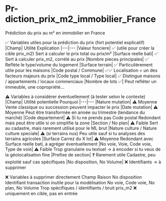 # Pr-diction_prix_m2_immobilier_France
Prédiction du prix au m² en immobilier en France


✅ Variables utiles pour la prédiction du prix (fort potentiel explicatif)
|Champ|	Utilité	Explication
|---|---
|Valeur fonciere|	✅ (utile pour créer la cible prix_m2)	Sert à calculer le prix total ou prix/m²
|Surface reelle bati|	✅	Sert à calculer prix_m2, corrélé au prix
|Nombre pieces principales|	✅	Reflète le type/volume du logement
|Surface terrain|	✅	Particulièrement utile pour les maisons
|Code postal / Commune|	✅✅	Localisation = un des facteurs majeurs du prix
|Code type local / Type local|	✅	Distingue maisons / appartements / locaux commerciaux
|Nombre de lots	✅|	Peut refléter un immeuble, une copropriété...

⚠️ Variables à considérer éventuellement (à tester selon le contexte)
|Champ|	Utilité potentielle	Pourquoi
|---|---
|Nature mutation|	⚠️ Moyenne	Vente classique ou succession peuvent impacter le prix
|Date mutation|	⚠️ Moyenne	Peut être transformée en année ou trimestre (tendance du marché)
|Code departement|	⚠️ Si tu ne prends pas Code postal	Redondant mais peut être utile si on simplifie la zone
|Section / No plan|	⚠️ Faible	Sert au cadastre, mais rarement utilisé pour le ML brut
|Nature culture / Nature culture speciale|	⚠️ (si terrains nus)	Peu utile sauf si tu analyses des terrains agricoles
|Surface Carrez du X lot|	⚠️ Moyenne	Redondant avec Surface reelle bati, à agréger éventuellement
|No voie, Voie, Code voie, Type de voie|	⚠️ Faible	Trop granulaire ou textuel → à encoder si tu veux de la géolocalisation fine
|Prefixe de section|	❓ Rarement utile	Cadastre, peu exploité sauf cas spécifiques
|No disposition, No Volume|	❌ Identifiants → à supprimer	

❌ Variables à supprimer directement
Champ	Raison
No disposition	Identifiant transaction inutile pour la modélisation
No voie, Code voie, No plan, No Volume	Trop spécifiques / identifiants / bruit
prix_m2	❌ uniquement en cible, pas en entrée
